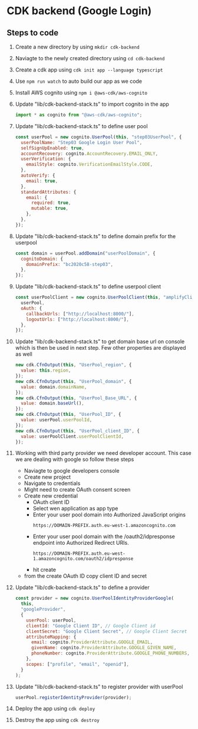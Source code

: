 # CDK backend (Google Login)

## Steps to code

1. Create a new directory by using `mkdir cdk-backend`
2. Naviagte to the newly created directory using `cd cdk-backend`
3. Create a cdk app using `cdk init app --language typescript`
4. Use `npm run watch` to auto build our app as we code
5. Install AWS cognito using `npm i @aws-cdk/aws-cognito`
6. Update "lib/cdk-backend-stack.ts" to import cognito in the app

   ```javascript
   import * as cognito from "@aws-cdk/aws-cognito";
   ```

7. Update "lib/cdk-backend-stack.ts" to define user pool

   ```javascript
   const userPool = new cognito.UserPool(this, "step03UserPool", {
     userPoolName: "Step03 Google Login User Pool",
     selfSignUpEnabled: true,
     accountRecovery: cognito.AccountRecovery.EMAIL_ONLY,
     userVerification: {
       emailStyle: cognito.VerificationEmailStyle.CODE,
     },
     autoVerify: {
       email: true,
     },
     standardAttributes: {
       email: {
         required: true,
         mutable: true,
       },
     },
   });
   ```

8. Update "lib/cdk-backend-stack.ts" to define domain prefix for the userpool

   ```javascript
   const domain = userPool.addDomain("userPoolDomain", {
     cognitoDomain: {
       domainPrefix: "bc2020c58-step03",
     },
   });
   ```

9. Update "lib/cdk-backend-stack.ts" to define userpool client

   ```javascript
   const userPoolClient = new cognito.UserPoolClient(this, "amplifyClient", {
     userPool,
     oAuth: {
       callbackUrls: ["http://localhost:8000/"],
       logoutUrls: ["http://localhost:8000/"],
     },
   });
   ```

10. Update "lib/cdk-backend-stack.ts" to get domain base url on console which is then be used in next step. Few other properties are displayed as well

    ```javascript
    new cdk.CfnOutput(this, "UserPool_region", {
      value: this.region,
    });
    new cdk.CfnOutput(this, "UserPool_domain", {
      value: domain.domainName,
    });
    new cdk.CfnOutput(this, "UserPool_Base_URL", {
      value: domain.baseUrl(),
    });
    new cdk.CfnOutput(this, "UserPool_ID", {
      value: userPool.userPoolId,
    });
    new cdk.CfnOutput(this, "UserPool_client_ID", {
      value: userPoolClient.userPoolClientId,
    });
    ```

11. Working with third party provider we need developer account. This case we are dealing with google so follow these steps

    - Naviagte to google developers console
    - Create new project
    - Navigate to credentials
    - Might need to create OAuth consent screen
    - Create new credential
      - OAuth client ID
      - Select wen application as app type
      - Enter your user pool domain into Authorized JavaScript origins
        ```
        https://DOMAIN-PREFIX.auth.eu-west-1.amazoncognito.com
        ```
      - Enter your user pool domain with the /oauth2/idpresponse endpoint into Authorized Redirect URIs.
        ```
        https://DOMAIN-PREFIX.auth.eu-west-1.amazoncognito.com/oauth2/idpresponse
        ```
      - hit create
    - from the create OAuth ID copy client ID and secret

12. Update "lib/cdk-backend-stack.ts" to define a provider

    ```javascript
    const provider = new cognito.UserPoolIdentityProviderGoogle(
      this,
      "googleProvider",
      {
        userPool: userPool,
        clientId: "Google Client ID", // Google Client id
        clientSecret: "Google Client Secret", // Google Client Secret
        attributeMapping: {
          email: cognito.ProviderAttribute.GOOGLE_EMAIL,
          givenName: cognito.ProviderAttribute.GOOGLE_GIVEN_NAME,
          phoneNumber: cognito.ProviderAttribute.GOOGLE_PHONE_NUMBERS,
        },
        scopes: ["profile", "email", "openid"],
      }
    );
    ```

13. Update "lib/cdk-backend-stack.ts" to register provider with userPool

    ```javascript
    userPool.registerIdentityProvider(provider);
    ```

14. Deploy the app using `cdk deploy`
15. Destroy the app using `cdk destroy`
